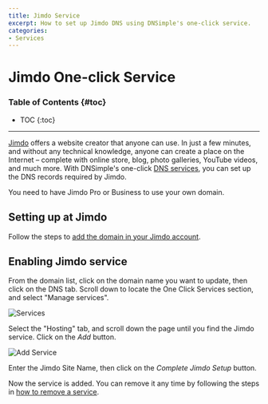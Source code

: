 ```yaml
---
title: Jimdo Service
excerpt: How to set up Jimdo DNS using DNSimple's one-click service.
categories:
- Services
---
```


# Jimdo One-click Service

### Table of Contents {#toc}

* TOC
{:toc}

---

[Jimdo](https://www.jimdo.com) offers a website creator that anyone can use. In just a few minutes, and without any technical knowledge, anyone can create a place on the Internet – complete with online store, blog, photo galleries, YouTube videos, and much more. With DNSimple's one-click [DNS services](/categories/services/), you can set up the DNS records required by Jimdo.

<info>
You need to have Jimdo Pro or Business to use your own domain.
</info>

## Setting up at Jimdo

Follow the steps to [add the domain in your Jimdo account](https://help.jimdo.com/hc/en-us/articles/115005533943).

## Enabling Jimdo service

From the domain list, click on the domain name you want to update, then click on the DNS tab. Scroll down to locate the One Click Services section, and select "Manage services".

![Services](/files/services-dns-page-add.png)

Select the "Hosting" tab, and scroll down the page until you find the Jimdo service. Click on the *Add* button.

![Add Service](/files/services-jimdo.png)

Enter the Jimdo Site Name, then click on the *Complete Jimdo Setup* button.

Now the service is added. You can remove it any time by following the steps in [how to remove a service](/articles/services/#removing-services).
